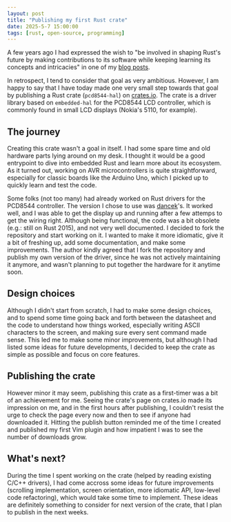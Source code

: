 ```yaml
---
layout: post
title: "Publishing my first Rust crate"
date: 2025-5-7 15:00:00
tags: [rust, open-source, programming]
---
```


A few years ago I had expressed the wish to "be involved in shaping Rust's future by making 
contributions to its software while keeping learning its concepts and intricacies" in one of my
[blog posts](https://n-eq.github.io/blog/2022/11/01/rust-fiddling-2-years).

In retrospect, I tend to consider that goal as very ambitious. However, I am happy to say that I have today 
made one very small step towards that goal by publishing a Rust crate (`pcd8544-hal`) on [crates.io](https://crates.io/crates/pcd8544-hal/).
The crate is a driver library based on `embedded-hal` for the PCD8544 LCD controller, which is commonly found in
small LCD displays (Nokia's 5110, for example). 

## The journey

Creating this crate wasn't a goal in itself. I had some spare time and old hardware parts lying around on my desk.
I thought it would be a good entrypoint to dive into embedded Rust and learn more about its ecosystem.
As it turned out, working on AVR microcontrollers is quite straightforward, especially for classic boards
like the Arduino Uno, which I picked up to quickly learn and test the code.

Some folks (not too many) had already worked on Rust drivers for the PCD8544 controller. The version I chose to
use was [dancek](https://github.com/dancek/pcd8544-hal)'s. It worked well, and I was able to get the display up and running
after a few attemps to get the wiring right. Although being functional, the code was a bit obsolete (e.g.: still on Rust 2015),
and not very well documented.
I decided to fork the repository and start working on it. I wanted to make it more idiomatic, give it a bit of freshing up,
add some documentation, and make some improvements.
The author kindly agreed that I fork the repository and publish my own version of the driver, since he was not actively maintaining it anymore,
and wasn't planning to put together the hardware for it anytime soon.

## Design choices

Although I didn't start from scratch, I had to make some design choices, and to spend some time going back and forth
between the datasheet and the code to understand how things worked, especially writing ASCII characters to the screen, and
making sure every sent command made sense.
This led me to make some minor improvements, but although I had listed some ideas for future developments, I decided to keep the crate as simple
as possible and focus on core features.

## Publishing the crate

However minor it may seem, publishing this crate as a first-timer was a bit of an achievement for me. Seeing the crate's page on crates.io
made its impression on me, and in the first hours after publishing, I couldn't resist the urge to check the page every now and then to see if
anyone had downloaded it.
Hitting the publish button reminded me of the time I created and published my first Vim plugin and how impatient I was to see the number of downloads
grow.

## What's next?

During the time I spent working on the crate (helped by reading existing C/C++ drivers), I had come accross some ideas for future improvements (scrolling
implementation, screen orientation, more idiomatic API, low-level code refactoring), which would take some time to implement.
These ideas are definitely something to consider for next version of the crate, that I plan to publish in the next weeks.
